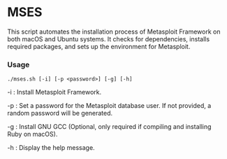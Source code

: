 # MSES
This script automates the installation process of Metasploit Framework on both macOS and Ubuntu systems. It checks for dependencies, installs required packages, and sets up the environment for Metasploit.

### Usage
```./mses.sh [-i] [-p <password>] [-g] [-h]```

-i : Install Metasploit Framework.

-p <password> : Set a password for the Metasploit database user. If not provided, a random password will be generated.

-g : Install GNU GCC (Optional, only required if compiling and installing Ruby on macOS).

-h : Display the help message.

